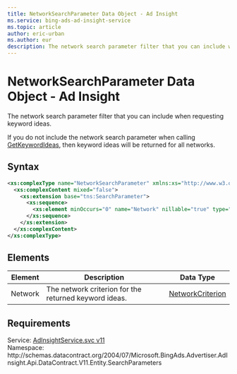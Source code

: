 ```yaml
---
title: NetworkSearchParameter Data Object - Ad Insight
ms.service: bing-ads-ad-insight-service
ms.topic: article
author: eric-urban
ms.author: eur
description: The network search parameter filter that you can include when requesting keyword ideas.
---
```

# NetworkSearchParameter Data Object - Ad Insight
The network search parameter filter that you can include when requesting keyword ideas.

If you do not include the network search parameter when calling [GetKeywordIdeas](getkeywordideas.md), then keyword ideas will be returned for all networks.

## Syntax
```xml
<xs:complexType name="NetworkSearchParameter" xmlns:xs="http://www.w3.org/2001/XMLSchema">
  <xs:complexContent mixed="false">
    <xs:extension base="tns:SearchParameter">
      <xs:sequence>
        <xs:element minOccurs="0" name="Network" nillable="true" type="q5:NetworkCriterion" xmlns:q5="http://schemas.datacontract.org/2004/07/Microsoft.BingAds.Advertiser.AdInsight.Api.DataContract.V11.Entity.Criterions" />
      </xs:sequence>
    </xs:extension>
  </xs:complexContent>
</xs:complexType>
```

## <a name="elements"></a>Elements

|Element|Description|Data Type|
|-----------|---------------|-------------|
|<a name="network"></a>Network|The network criterion for the returned keyword ideas.|[NetworkCriterion](networkcriterion.md)|

## Requirements
Service: [AdInsightService.svc v11](https://adinsight.api.bingads.microsoft.com/Api/Advertiser/AdInsight/v11/AdInsightService.svc)  
Namespace: http\://schemas.datacontract.org/2004/07/Microsoft.BingAds.Advertiser.AdInsight.Api.DataContract.V11.Entity.SearchParameters  

